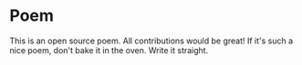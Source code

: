 # Poem
This is an open source poem. All contributions would be great!
If it's such a nice poem, don't bake it in the oven. Write it straight.
